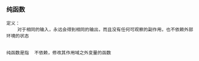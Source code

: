 ### 纯函数

    定义：
        对于相同的输入，永远会得到相同的输出，而且没有任何可观察的副作用，也不依赖外部环境的状态


    纯函数是指  不依赖，修改其作用域之外变量的函数